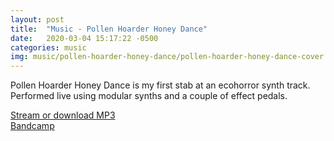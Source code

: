```yaml
---
layout: post
title:  "Music - Pollen Hoarder Honey Dance"
date:   2020-03-04 15:17:22 -0500
categories: music
img: music/pollen-hoarder-honey-dance/pollen-hoarder-honey-dance-cover.jpg
---
```

Pollen Hoarder Honey Dance is my first stab at an ecohorror synth track. Performed live using modular synths and a couple of effect pedals.

[Stream or download MP3](/assets/audio/mouth-noises/mouth%20noises%20-%20pollen%20hoarder%20honey%20dance.mp3)  
[Bandcamp](https://crufft.bandcamp.com/track/pollen-hoarder-honey-dance)
